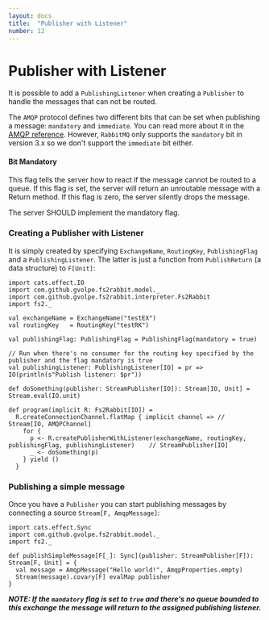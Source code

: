 ```yaml
---
layout: docs
title:  "Publisher with Listener"
number: 12
---
```


# Publisher with Listener

It is possible to add a `PublishingListener` when creating a `Publisher` to handle the messages that can not be routed.

The `AMQP` protocol defines two different bits that can be set when publishing a message: `mandatory` and `immediate`. You can read more about it in the [AMQP reference](https://www.rabbitmq.com/amqp-0-9-1-reference.html). However, `RabbitMQ` only supports the `mandatory` bit in version 3.x so we don't support the `immediate` bit either.

#### Bit Mandatory

This flag tells the server how to react if the message cannot be routed to a queue. If this flag is set, the server will return an unroutable message with a Return method. If this flag is zero, the server silently drops the message.

The server SHOULD implement the mandatory flag.

### Creating a Publisher with Listener

It is simply created by specifying `ExchangeName`, `RoutingKey`, `PublishingFlag` and a `PublishingListener`. The latter is just a function from `PublishReturn` (a data structure) to `F[Unit]`:

```tut:book:silent
import cats.effect.IO
import com.github.gvolpe.fs2rabbit.model._
import com.github.gvolpe.fs2rabbit.interpreter.Fs2Rabbit
import fs2._

val exchangeName = ExchangeName("testEX")
val routingKey   = RoutingKey("testRK")

val publishingFlag: PublishingFlag = PublishingFlag(mandatory = true)

// Run when there's no consumer for the routing key specified by the publisher and the flag mandatory is true
val publishingListener: PublishingListener[IO] = pr => IO(println(s"Publish listener: $pr"))

def doSomething(publisher: StreamPublisher[IO]): Stream[IO, Unit] = Stream.eval(IO.unit)

def program(implicit R: Fs2Rabbit[IO]) =
  R.createConnectionChannel.flatMap { implicit channel => // Stream[IO, AMQPChannel]
    for {
      p <- R.createPublisherWithListener(exchangeName, routingKey, publishingFlag, publishingListener)	  // StreamPublisher[IO]
      _ <- doSomething(p)
    } yield ()
  }
```

### Publishing a simple message

Once you have a `Publisher` you can start publishing messages by connecting a source `Stream[F, AmqpMessage]`:

```tut:book:silent
import cats.effect.Sync
import com.github.gvolpe.fs2rabbit.model._
import fs2._

def publishSimpleMessage[F[_]: Sync](publisher: StreamPublisher[F]): Stream[F, Unit] = {
  val message = AmqpMessage("Hello world!", AmqpProperties.empty)
  Stream(message).covary[F] evalMap publisher
}
```

***NOTE: If the `mandatory` flag is set to `true` and there's no queue bounded to this exchange the message will return to the assigned publishing listener.***
